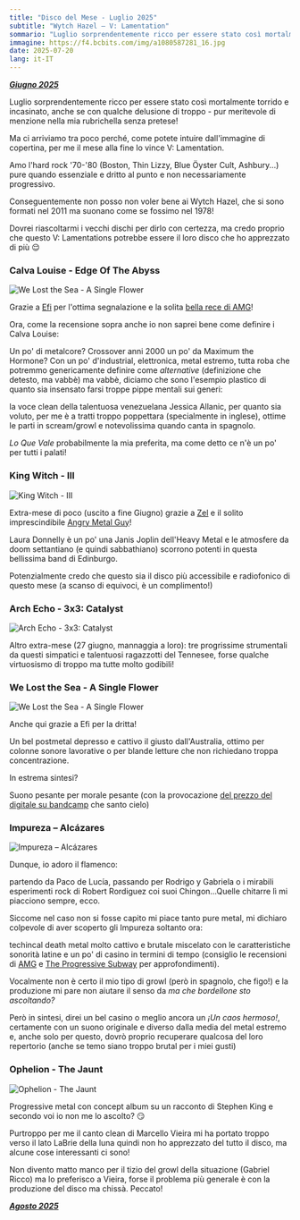 ```yaml
---
title: "Disco del Mese - Luglio 2025"
subtitle: "Wytch Hazel – V: Lamentation"
sommario: "Luglio sorprendentemente ricco per essere stato così mortalmente torrido e incasinato..."
immagine: https://f4.bcbits.com/img/a1080587281_16.jpg
date: 2025-07-20
lang: it-IT
---
```


[_**Giugno 2025**_](/posts/ita/disco-del-mese-06-2025)

Luglio sorprendentemente ricco per essere stato così mortalmente torrido e incasinato, anche se con qualche delusione di troppo - pur meritevole di menzione nella mia rubrichella senza pretese!

Ma ci arriviamo tra poco perché, come potete intuire dall'immagine di copertina, per me il mese alla fine lo vince V: Lamentation.

Amo l'hard rock '70-'80 (Boston, Thin Lizzy, Blue Öyster Cult, Ashbury...) pure quando essenziale e dritto al punto e non necessariamente progressivo.

Conseguentemente non posso non voler bene ai Wytch Hazel, che si sono formati nel 2011 ma suonano come se fossimo nel 1978!

Dovrei riascoltarmi i vecchi dischi per dirlo con certezza, ma credo proprio che questo V: Lamentations potrebbe essere il loro disco che ho apprezzato di più 😌

### Calva Louise - Edge Of The Abyss 

![We Lost the Sea - A Single Flower](https://f4.bcbits.com/img/a3654271297_16.jpg)

Grazie a [Efi](https://electricrequiem.com/@effimera) per l'ottima segnalazione e la solita [bella rece di AMG](https://www.angrymetalguy.com/calva-louise-edge-of-the-abyss-review/)!

Ora, come la recensione sopra anche io non saprei bene come definire i Calva Louise: 

Un po' di metalcore? Crossover anni 2000 un po' da Maximum the Hormone? Con un po' d'industrial, elettronica, metal estremo, tutta roba che potremmo genericamente definire come _alternative_ (definizione che detesto, ma vabbè) ma vabbè, diciamo che sono l'esempio plastico di quanto sia insensato farsi troppe pippe mentali sui generi:

la voce clean della talentuosa venezuelana Jessica Allanic, per quanto sia voluto, per me è a tratti troppo poppettara (specialmente in inglese), ottime le parti in scream/growl e notevolissima quando canta in spagnolo.

_Lo Que Vale_ probabilmente la mia preferita, ma come detto ce n'è un po' per tutti i palati!

###  King Witch - III

![King Witch - III](https://f4.bcbits.com/img/a1412817024_16.jpg)

Extra-mese di poco (uscito a fine Giugno) grazie a [Zel](https://livellosegreto.it/@Zel) e il solito imprescindibile [Angry Metal Guy](https://www.angrymetalguy.com/king-witch-iii-review/)!

Laura Donnelly è un po' una Janis Joplin dell'Heavy Metal e le atmosfere da doom settantiano (e quindi sabbathiano) scorrono potenti in questa bellissima band di Edinburgo. 

Potenzialmente credo che questo sia il disco più accessibile e radiofonico di questo mese (a scanso di equivoci, è un complimento!)

### Arch Echo - 3x3: Catalyst

![Arch Echo - 3x3: Catalyst](https://f4.bcbits.com/img/a2032903714_16.jpg)

Altro extra-mese (27 giugno, mannaggia a loro): tre progrissime strumentali da questi simpatici e talentuosi ragazzotti del Tennesee, forse qualche virtuosismo di troppo ma tutte molto godibili!

###  We Lost the Sea - A Single Flower

![We Lost the Sea - A Single Flower](https://f4.bcbits.com/img/a2047852325_16.jpg)

Anche qui grazie a Efi per la dritta!

Un bel postmetal depresso e cattivo il giusto dall'Australia, ottimo per colonne sonore lavorative o per blande letture che non richiedano troppa concentrazione.

In estrema sintesi?

Suono pesante per morale pesante (con la provocazione [del prezzo del digitale su bandcamp](https://welosttheseatl.bandcamp.com/album/a-single-flower) che santo cielo)

### Impureza – Alcázares

![Impureza – Alcázares](https://f4.bcbits.com/img/a2394424493_16.jpg)

Dunque, io adoro il flamenco: 

partendo da Paco de Lucía, passando per Rodrigo y Gabriela o i mirabili esperimenti rock di Robert Rordiguez coi suoi Chingon...Quelle chitarre lì mi piacciono sempre, ecco.

Siccome nel caso non si fosse capito mi piace tanto pure metal, mi dichiaro colpevole di aver scoperto gli Impureza soltanto ora:

techincal death metal molto cattivo e brutale miscelato con le caratteristiche sonorità latine e un po' di casino in termini di tempo (consiglio le recensioni di [AMG](https://www.angrymetalguy.com/impureza-alcazares-review/) e [The Progressive Subway](https://theprogressivesubway.com/2025/07/11/review-impureza-alcazares/) per approfondimenti).

Vocalmente non è certo il mio tipo di growl (però in spagnolo, che figo!) e la produzione mi pare non aiutare il senso da _ma che bordellone sto ascoltando?_

Però in sintesi, direi un bel casino o meglio ancora un _¡Un caos hermoso!_, certamente con un suono originale e diverso dalla media del metal estremo e, anche solo per questo, dovrò proprio recuperare qualcosa del loro repertorio (anche se temo siano troppo brutal per i miei gusti)

### Ophelion - The Jaunt

![Ophelion - The Jaunt](https://f4.bcbits.com/img/a3687264809_16.jpg)

Progressive metal con concept album su un racconto di Stephen King e secondo voi io non me lo ascolto? 😏

Purtroppo per me il canto clean di Marcello Vieira mi ha portato troppo verso il lato LaBrie della luna quindi non ho apprezzato del tutto il disco, ma alcune cose interessanti ci sono! 

Non divento matto manco per il tizio del growl della situazione (Gabriel Ricco) ma lo preferisco a Vieira, forse il problema più generale è con la produzione del disco ma chissà. Peccato!

[_**Agosto 2025**_](/posts/ita/disco-del-mese-08-2025)
